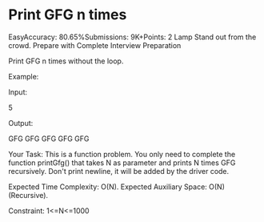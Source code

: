 # Print GFG n times
EasyAccuracy: 80.65%Submissions: 9K+Points: 2
Lamp
Stand out from the crowd. Prepare with Complete Interview Preparation  

Print GFG n times without the loop.

Example:

Input:

5

Output:

GFG GFG GFG GFG GFG

Your Task:
This is a function problem. You only need to complete the function printGfg() that takes N as parameter and prints N times GFG recursively. Don't print newline, it will be added by the driver code.


Expected Time Complexity: O(N).
Expected Auxiliary Space: O(N) (Recursive).

Constraint:
1<=N<=1000